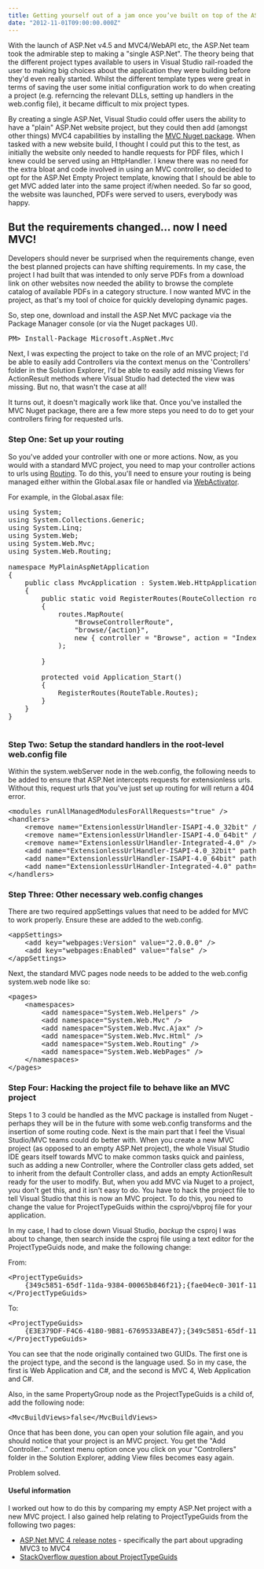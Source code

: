 ```yaml
---
title: Getting yourself out of a jam once you’ve built on top of the ASP.Net Empty Project Template
date: "2012-11-01T09:00:00.000Z"
---
```


With the launch of ASP.Net v4.5 and MVC4/WebAPI etc, the ASP.Net team took the admirable step to making a "single ASP.Net". The theory being that
the different project types available to users in Visual Studio rail-roaded the user to making big choices about the application they were building
before they'd even really started. Whilst the different template types were great in terms of saving the user some initial configuration work to do
when creating a project (e.g. referncing the relevant DLLs, setting up handlers in the web.config file), it became difficult to mix project types.

By creating a single ASP.Net, Visual Studio could offer users the ability to have a "plain" ASP.Net website project, but they could then add (amongst other things) MVC4 capabilities
by installing the [MVC Nuget package](http://nuget.org/packages/Microsoft.AspNet.Mvc). When tasked with a new website build, I thought I could put this to the test,
as initially the website only needed to handle requests for PDF files, which I knew could be served using an HttpHandler. I knew there was no need for the extra bloat
and code involved in using an MVC controller, so decided to opt for the ASP.Net Empty Project template, knowing that I should be able to get MVC added later into the same
project if/when needed. So far so good, the website was launched, PDFs were served to users, everybody was happy.

## But the requirements changed... now I need MVC!

Developers should never be surprised when the requirements change, even the best planned projects can have shifting requirements. In my case, the project I had built
that was intended to only serve PDFs from a download link on other websites now needed the ability to browse the complete catalog of available PDFs in a category structure.
I now wanted MVC in the project, as that's my tool of choice for quickly developing dynamic pages.

So, step one, download and install the ASP.Net MVC package via the Package Manager console (or via the Nuget packages UI).

<pre>
PM&gt; Install-Package Microsoft.AspNet.Mvc
</pre>

Next, I was expecting the project to take on the role of an MVC project; I'd be able to easily add Controllers via the context menus on the 'Controllers' folder in the Solution Explorer,
I'd be able to easily add missing Views for ActionResult methods where Visual Studio had detected the view was missing. But no, that wasn't the case at all!

It turns out, it doesn't magically work like that. Once you've installed the MVC Nuget package, there are a few more steps you need to do to get your controllers firing for requested urls.

### Step One: Set up your routing

So you've added your controller with one or more actions. Now, as you would with a standard MVC project, you need to map your controller actions to urls using [Routing](http://www.asp.net/mvc/tutorials/older-versions/controllers-and-routing/asp-net-mvc-routing-overview-cs).
To do this, you'll need to ensure your routing is being managed either within the Global.asax file or handled via [WebActivator](https://github.com/davidebbo/WebActivator).

For example, in the Global.asax file:

<pre>
using System;
using System.Collections.Generic;
using System.Linq;
using System.Web;
using System.Web.Mvc;
using System.Web.Routing;

namespace MyPlainAspNetApplication
{
    public class MvcApplication : System.Web.HttpApplication
    {
        public static void RegisterRoutes(RouteCollection routes)
        {
            routes.MapRoute(
                "BrowseControllerRoute",						// Route name
                "browse/{action}",								// URL with parameters
                new { controller = "Browse", action = "Index" } // Parameter defaults
            );

        }

        protected void Application_Start()
        {
            RegisterRoutes(RouteTable.Routes);
        }
    }
}

</pre>

### Step Two: Setup the standard handlers in the root-level web.config file

Within the system.webServer node in the web.config, the following needs to be added to ensure that ASP.Net intercepts requests for extensionless urls.
Without this, request urls that you've just set up routing for will return a 404 error.

<pre>
&lt;modules runAllManagedModulesForAllRequests="true" /&gt;
&lt;handlers&gt;
	&lt;remove name="ExtensionlessUrlHandler-ISAPI-4.0_32bit" /&gt;
    &lt;remove name="ExtensionlessUrlHandler-ISAPI-4.0_64bit" /&gt;
    &lt;remove name="ExtensionlessUrlHandler-Integrated-4.0" /&gt;
    &lt;add name="ExtensionlessUrlHandler-ISAPI-4.0_32bit" path="*." verb="GET,HEAD,POST,DEBUG,PUT,DELETE,PATCH,OPTIONS" modules="IsapiModule" scriptProcessor="%windir%\Microsoft.NET\Framework\v4.0.30319\aspnet_isapi.dll" preCondition="classicMode,runtimeVersionv4.0,bitness32" responseBufferLimit="0" /&gt;
    &lt;add name="ExtensionlessUrlHandler-ISAPI-4.0_64bit" path="*." verb="GET,HEAD,POST,DEBUG,PUT,DELETE,PATCH,OPTIONS" modules="IsapiModule" scriptProcessor="%windir%\Microsoft.NET\Framework64\v4.0.30319\aspnet_isapi.dll" preCondition="classicMode,runtimeVersionv4.0,bitness64" responseBufferLimit="0" /&gt;
    &lt;add name="ExtensionlessUrlHandler-Integrated-4.0" path="*." verb="GET,HEAD,POST,DEBUG,PUT,DELETE,PATCH,OPTIONS" type="System.Web.Handlers.TransferRequestHandler" preCondition="integratedMode,runtimeVersionv4.0" /&gt;
&lt;/handlers&gt;
</pre>

### Step Three: Other necessary web.config changes

There are two required appSettings values that need to be added for MVC to work properly. Ensure these are added to the web.config.

<pre>
&lt;appSettings&gt;
	&lt;add key="webpages:Version" value="2.0.0.0" /&gt;
	&lt;add key="webpages:Enabled" value="false" /&gt;
&lt;/appSettings&gt;
</pre>

Next, the standard MVC pages node needs to be added to the web.config system.web node like so:

<pre>
&lt;pages&gt;
	&lt;namespaces&gt;
		&lt;add namespace="System.Web.Helpers" /&gt;
		&lt;add namespace="System.Web.Mvc" /&gt;
		&lt;add namespace="System.Web.Mvc.Ajax" /&gt;
		&lt;add namespace="System.Web.Mvc.Html" /&gt;
		&lt;add namespace="System.Web.Routing" /&gt;
		&lt;add namespace="System.Web.WebPages" /&gt;
	&lt;/namespaces&gt;
&lt;/pages&gt;
</pre>

### Step Four: Hacking the project file to behave like an MVC project

Steps 1 to 3 could be handled as the MVC package is installed from Nuget - perhaps they will be in the future with some web.config transforms and the insertion of some routing code.
Next is the main part that I feel the Visual Studio/MVC teams could do better with. When you create a new MVC project (as opposed to an empty ASP.Net project), the whole Visual Studio IDE gears itself towards MVC to
make common tasks quick and painless, such as adding a new Controller, where the Controller class gets added, set to inherit from the default Controller class, and adds an empty ActionResult
ready for the user to modify. But, when you add MVC via Nuget to a project, you don't get this, and it isn't easy to do. You have to hack the project file to tell Visual Studio that this
is now an MVC project. To do this, you need to change the value for ProjectTypeGuids within the csproj/vbproj file for your application.

In my case, I had to close down Visual Studio, _backup_ the csproj I was about to change, then search inside the csproj file using a text editor for the ProjectTypeGuids node, and make the following change:

From:

<pre>
&lt;ProjectTypeGuids&gt;
	{349c5851-65df-11da-9384-00065b846f21};{fae04ec0-301f-11d3-bf4b-00c04f79efbc}
&lt;/ProjectTypeGuids&gt;
</pre>

To:

<pre>
&lt;ProjectTypeGuids&gt;
	{E3E379DF-F4C6-4180-9B81-6769533ABE47};{349c5851-65df-11da-9384-00065b846f21};{fae04ec0-301f-11d3-bf4b-00c04f79efbc}
&lt;/ProjectTypeGuids&gt;
</pre>

You can see that the node originally contained two GUIDs. The first one is the project type, and the second is the language used. So in my case, the first is Web Application and C#, and the second
is MVC 4, Web Application and C#.

Also, in the same PropertyGroup node as the ProjectTypeGuids is a child of, add the following node:

<pre>
&lt;MvcBuildViews&gt;false&lt;/MvcBuildViews&gt;
</pre>

Once that has been done, you can open your solution file again, and you should notice that your project is an MVC project. You get the "Add Controller..." context menu option once you click on
your "Controllers" folder in the Solution Explorer, adding View files becomes easy again.

Problem solved.

#### Useful information

I worked out how to do this by comparing my empty ASP.Net project with a new MVC project. I also gained help relating to ProjectTypeGuids from the following two pages:

* [ASP.Net MVC 4 release notes](http://www.asp.net/whitepapers/mvc4-release-notes#_Toc303253806) - specifically the part about upgrading MVC3 to MVC4
* [StackOverflow question about ProjectTypeGuids](http://stackoverflow.com/questions/2911565/what-is-the-significance-of-projecttypeguids-tag-in-the-visual-studio-project-fi)
